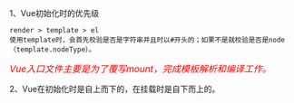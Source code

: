 1、Vue初始化时的优先级

    render > template > el
    使用template时，会首先校验是否是字符串并且时以#开头的；如果不是就校验是否是node（template.nodeType）。

<em style="color: red;font-size: 16px;">
Vue入口文件主要是为了覆写mount，完成模板解析和编译工作。
</em>

2、Vue在初始化时是自上而下的，在挂载时是自下而上的。